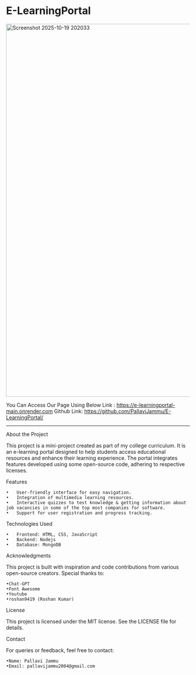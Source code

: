 # E-LearningPortal
<img width="1920" height="1020" alt="Screenshot 2025-10-19 202033" src="https://github.com/user-attachments/assets/e89fd1c3-3e94-4c55-a2b1-3cd7fa9470c5" />





You Can Access Our Page Using Below Link :
  https://e-learningportal-main.onrender.com
  Github Link:
	https://github.com/PallaviJammu/E-LearningPortal/
<hr>	
About the Project

This project is a mini-project created as part of my college curriculum. It is an e-learning portal designed to help students access educational resources and enhance their learning experience. The portal integrates features developed using some open-source code, adhering to respective licenses.

Features

	•	User-friendly interface for easy navigation.
	•	Integration of multimedia learning resources.
	•	Interactive quizzes to test knowledge & getting information about job vacancies in some of the top most companies for software.
	•	Support for user registration and progress tracking.

Technologies Used

	•	Frontend: HTML, CSS, JavaScript
	•	Backend: Nodejs
	•	Database: MongoDB

Acknowledgments

This project is built with inspiration and code contributions from various open-source creators. 
Special thanks to:
	
	•Chat-GPT 
 	•Font Awesome 
  	•Youtube
	•roshan9419 (Roshan Kumar)
 	
 

License

This project is licensed under the MIT license. See the LICENSE file for details.

Contact

For queries or feedback, feel free to contact:

	•Name: Pallavi Jammu
	•Email: pallavijammu2004@gmail.com
